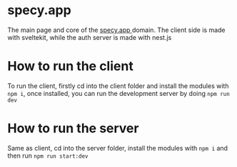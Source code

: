 # specy.app
The main page and core of the <a href='https://specy.app'> specy.app </a> domain.
The client side is made with sveltekit, while the auth server is made with nest.js


# How to run the client
To run the client, firstly cd into the client folder and install the modules with `npm i`, once installed, you can run the development server by doing `npm run dev`

# How to run the server
Same as client, cd into the server folder, install the modules with `npm i` and then run `npm run start:dev`
